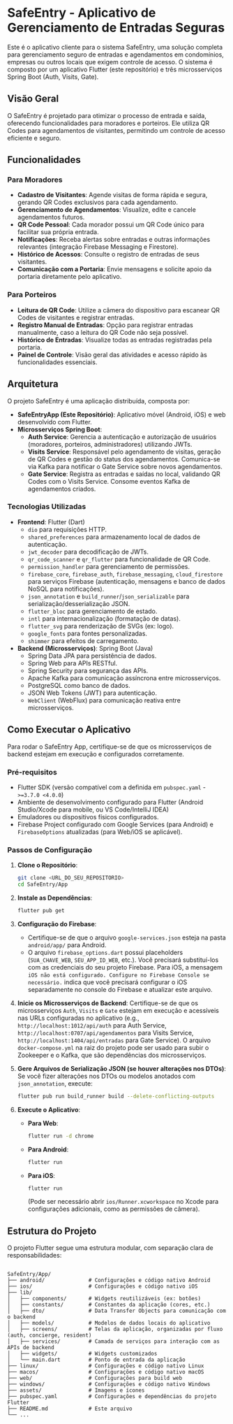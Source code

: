 # SafeEntry - Aplicativo de Gerenciamento de Entradas Seguras

Este é o aplicativo cliente para o sistema SafeEntry, uma solução completa para gerenciamento seguro de entradas e agendamentos em condomínios, empresas ou outros locais que exigem controle de acesso. O sistema é composto por um aplicativo Flutter (este repositório) e três microsserviços Spring Boot (Auth, Visits, Gate).

## Visão Geral

O SafeEntry é projetado para otimizar o processo de entrada e saída, oferecendo funcionalidades para moradores e porteiros. Ele utiliza QR Codes para agendamentos de visitantes, permitindo um controle de acesso eficiente e seguro.

## Funcionalidades

### Para Moradores
* **Cadastro de Visitantes**: Agende visitas de forma rápida e segura, gerando QR Codes exclusivos para cada agendamento.
* **Gerenciamento de Agendamentos**: Visualize, edite e cancele agendamentos futuros.
* **QR Code Pessoal**: Cada morador possui um QR Code único para facilitar sua própria entrada.
* **Notificações**: Receba alertas sobre entradas e outras informações relevantes (integração Firebase Messaging e Firestore).
* **Histórico de Acessos**: Consulte o registro de entradas de seus visitantes.
* **Comunicação com a Portaria**: Envie mensagens e solicite apoio da portaria diretamente pelo aplicativo.

### Para Porteiros
* **Leitura de QR Code**: Utilize a câmera do dispositivo para escanear QR Codes de visitantes e registrar entradas.
* **Registro Manual de Entradas**: Opção para registrar entradas manualmente, caso a leitura do QR Code não seja possível.
* **Histórico de Entradas**: Visualize todas as entradas registradas pela portaria.
* **Painel de Controle**: Visão geral das atividades e acesso rápido às funcionalidades essenciais.

## Arquitetura

O projeto SafeEntry é uma aplicação distribuída, composta por:

* **SafeEntryApp (Este Repositório)**: Aplicativo móvel (Android, iOS) e web desenvolvido com Flutter.
* **Microsserviços Spring Boot**:
    * **Auth Service**: Gerencia a autenticação e autorização de usuários (moradores, porteiros, administradores) utilizando JWTs.
    * **Visits Service**: Responsável pelo agendamento de visitas, geração de QR Codes e gestão do status dos agendamentos. Comunica-se via Kafka para notificar o Gate Service sobre novos agendamentos.
    * **Gate Service**: Registra as entradas e saídas no local, validando QR Codes com o Visits Service. Consome eventos Kafka de agendamentos criados.

### Tecnologias Utilizadas
* **Frontend**: Flutter (Dart)
    * `dio` para requisições HTTP.
    * `shared_preferences` para armazenamento local de dados de autenticação.
    * `jwt_decoder` para decodificação de JWTs.
    * `qr_code_scanner` e `qr_flutter` para funcionalidade de QR Code.
    * `permission_handler` para gerenciamento de permissões.
    * `firebase_core`, `firebase_auth`, `firebase_messaging`, `cloud_firestore` para serviços Firebase (autenticação, mensagens e banco de dados NoSQL para notificações).
    * `json_annotation` e `build_runner`/`json_serializable` para serialização/desserialização JSON.
    * `flutter_bloc` para gerenciamento de estado.
    * `intl` para internacionalização (formatação de datas).
    * `flutter_svg` para renderização de SVGs (ex: logo).
    * `google_fonts` para fontes personalizadas.
    * `shimmer` para efeitos de carregamento.
* **Backend (Microsserviços)**: Spring Boot (Java)
    * Spring Data JPA para persistência de dados.
    * Spring Web para APIs RESTful.
    * Spring Security para segurança das APIs.
    * Apache Kafka para comunicação assíncrona entre microsserviços.
    * PostgreSQL como banco de dados.
    * JSON Web Tokens (JWT) para autenticação.
    * `WebClient` (WebFlux) para comunicação reativa entre microsserviços.

## Como Executar o Aplicativo

Para rodar o SafeEntry App, certifique-se de que os microsserviços de backend estejam em execução e configurados corretamente.

### Pré-requisitos
* Flutter SDK (versão compatível com a definida em `pubspec.yaml` - `>=3.7.0 <4.0.0`)
* Ambiente de desenvolvimento configurado para Flutter (Android Studio/Xcode para mobile, ou VS Code/IntelliJ IDEA)
* Emuladores ou dispositivos físicos configurados.
* Firebase Project configurado com Google Services (para Android) e `FirebaseOptions` atualizadas (para Web/iOS se aplicável).

### Passos de Configuração

1.  **Clone o Repositório**:
    ```bash
    git clone <URL_DO_SEU_REPOSITORIO>
    cd SafeEntry/App
    ```

2.  **Instale as Dependências**:
    ```bash
    flutter pub get
    ```

3.  **Configuração do Firebase**:
    * Certifique-se de que o arquivo `google-services.json` esteja na pasta `android/app/` para Android.
    * O arquivo `firebase_options.dart` possui placeholders (`SUA_CHAVE_WEB`, `SEU_APP_ID_WEB`, etc.). Você precisará substituí-los com as credenciais do seu projeto Firebase. Para iOS, a mensagem `iOS não está configurado. Configure no Firebase Console se necessário.` indica que você precisará configurar o iOS separadamente no console do Firebase e atualizar este arquivo.

4.  **Inicie os Microsserviços de Backend**:
    Certifique-se de que os microsserviços `Auth`, `Visits` e `Gate` estejam em execução e acessíveis nas URLs configuradas no aplicativo (e.g., `http://localhost:1012/api/auth` para Auth Service, `http://localhost:0707/api/agendamentos` para Visits Service, `http://localhost:1404/api/entradas` para Gate Service). O arquivo `docker-compose.yml` na raiz do projeto pode ser usado para subir o Zookeeper e o Kafka, que são dependências dos microsserviços.

5.  **Gere Arquivos de Serialização JSON (se houver alterações nos DTOs)**:
    Se você fizer alterações nos DTOs ou modelos anotados com `json_annotation`, execute:
    ```bash
    flutter pub run build_runner build --delete-conflicting-outputs
    ```

6.  **Execute o Aplicativo**:
    * **Para Web**:
        ```bash
        flutter run -d chrome
        ```
    * **Para Android**:
        ```bash
        flutter run
        ```
    * **Para iOS**:
        ```bash
        flutter run
        ```
        (Pode ser necessário abrir `ios/Runner.xcworkspace` no Xcode para configurações adicionais, como as permissões de câmera).

## Estrutura do Projeto

O projeto Flutter segue uma estrutura modular, com separação clara de responsabilidades:

```

SafeEntry/App/
├── android/              # Configurações e código nativo Android
├── ios/                  # Configurações e código nativo iOS
├── lib/
│   ├── components/       # Widgets reutilizáveis (ex: botões)
│   ├── constants/        # Constantes da aplicação (cores, etc.)
│   ├── dto/              # Data Transfer Objects para comunicação com o backend
│   ├── models/           # Modelos de dados locais do aplicativo
│   ├── screens/          # Telas da aplicação, organizadas por fluxo (auth, concierge, resident)
│   ├── services/         # Camada de serviços para interação com as APIs de backend
│   ├── widgets/          # Widgets customizados
│   └── main.dart         # Ponto de entrada da aplicação
├── linux/                # Configurações e código nativo Linux
├── macos/                # Configurações e código nativo macOS
├── web/                  # Configurações para build web
├── windows/              # Configurações e código nativo Windows
├── assets/               # Imagens e ícones
├── pubspec.yaml          # Configurações e dependências do projeto Flutter
├── README.md             # Este arquivo
└── ...


```
